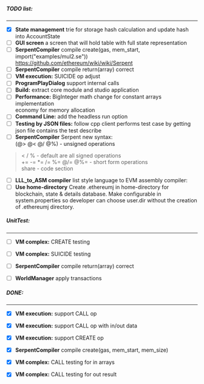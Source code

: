 

##### TODO list:
----------------

- [X] **State management** trie for storage hash calculation 
                           and update hash into AccountState
- [ ] **GUI screen** a screen that will hold table with full state representation
- [ ] **SerpentCompiler** compile create(gas, mem_start, import("examples/mul2.se"))   
  https://github.com/ethereum/wiki/wiki/Serpent
- [ ] **SerpentCompiler** compile return(array) correct
- [ ] **VM execution:** SUICIDE op adjust
- [ ] **ProgramPlayDialog** support internal calls
- [ ] **Build:** extract core module and studio application
- [ ] **Performance:** BigInteger math change for constant arrays implementation   
economy for memory allocation
- [ ] **Command Line:** add the headless run option   
- [ ] **Testing by JSON files:** follow cpp client performs test case by getting json file contains the test describe
- [ ] **SerpentCompiler** Serpent new syntax:   
(@> @< @/ @%) - unsigned operations   
 > < / % - default are all signed operations   
+= -= *= /= %= @/= @%= - short form operations      
share - code section
    
- [ ] **LLL_to_ASM compiler** list style language to EVM assembly compiler:    
- [ ] **Use home-directory** Create .ethereumj in home-directory for blockchain, state & details database. Make configurable in system.properties so developer can choose user.dir without the creation of .ethereumj directory.

##### UnitTest:   
----------------

- [ ] **VM complex:** CREATE testing 
- [ ] **VM complex:** SUICIDE testing
- [ ] **SerpentCompiler** compile return(array) correct
- [ ] **WorldManager** apply transactions



##### DONE:
-----------

- [x] **VM execution:** support CALL op   
- [x] **VM execution:** support CALL op with in/out data   
- [x] **VM execution:** support CREATE op
- [x] **SerpentCompiler** compile create(gas, mem_start, mem_size)

- [x] **VM complex:** CALL testing for in arrays
- [x] **VM complex:** CALL testing for out result
